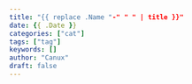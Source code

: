 ```yaml
---
title: "{{ replace .Name "-" " " | title }}"
date: {{ .Date }}
categories: ["cat"]
tags: ["tag"]
keywords: []
author: "Canux"
draft: false
---
```


